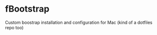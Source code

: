 fBootstrap
==========

Custom boostrap installation and configuration for Mac (kind of a dotfiles repo too)